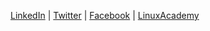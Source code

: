 [LinkedIn](https://www.linkedin.com/in/wayne-lloyd-89230515) | [Twitter](https://twitter.com/WayneLl0yd) | [Facebook](https://www.facebook.com/wayne.lloyd.758) | [LinuxAcademy](https://linuxacademy.com/profile/show/user/name/waynelloyd)
